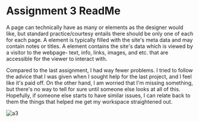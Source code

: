 # Assignment 3 ReadMe

A page can technically have as many <head> or <body> elements as the designer would like, but standard practice/courtesy entails there should be only one of each for each page. A <head> element is typically filled with the site's meta data and may contain notes or titles. A <body> element contains the site's data which is viewed by a visitor to the webpage- text, info, links, images, and etc. that are accessible for the viewer to interact with.



 Compared to the last assignment, I had way fewer problems. I tried to follow the advice that I was given when I sought help for the last project, and I feel like it's paid off. On the other hand, I am worried that I'm missing something, but there's no way to tell for sure until someone else looks at all of this. Hopefully, if someone else starts to have similar issues, I can relate back to them the things that helped me get my workspace straightened out.

 ![a3]()
